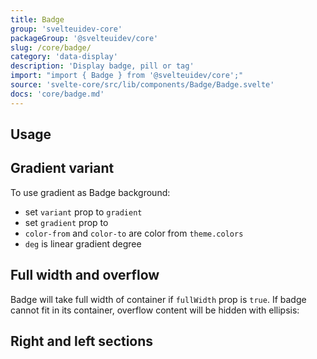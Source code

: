 ```yaml
---
title: Badge
group: 'svelteuidev-core'
packageGroup: '@svelteuidev/core'
slug: /core/badge/
category: 'data-display'
description: 'Display badge, pill or tag'
import: "import { Badge } from '@svelteuidev/core';"
source: 'svelte-core/src/lib/components/Badge/Badge.svelte'
docs: 'core/badge.md'
---
```


<script>
    import { Demo, BadgeDemos } from '@svelteuidev/demos';
    import { Heading } from 'components';
</script>

<Heading />

## Usage

<Demo demo={BadgeDemos.configurator} />

## Gradient variant

To use gradient as Badge background:

- set `variant` prop to `gradient`
- set `gradient` prop to
- `color-from` and `color-to` are color from `theme.colors`
- `deg` is linear gradient degree

<Demo demo={BadgeDemos.gradient} />

## Full width and overflow

Badge will take full width of container if `fullWidth` prop is `true`.
If badge cannot fit in its container, overflow content will be hidden with ellipsis:

<Demo demo={BadgeDemos.width} />

## Right and left sections

<Demo demo={BadgeDemos.sections} />
